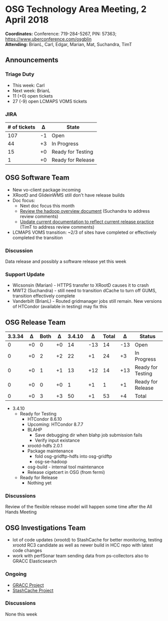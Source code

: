 # OSG Technology Area Meeting,  2 April 2018

**Coordinates:** Conference: 719-284-5267, PIN: 57363; <https://www.uberconference.com/osgblin>  
**Attending:** BrianL, Carl, Edgar, Marian, Mat, Suchandra, TimT


## Announcements


### Triage Duty

-   This week: Carl
-   Next week: BrianL
-   11 (+0) open tickets
-   27 (-9) open LCMAPS VOMS tickets


### JIRA

| # of tickets | &Delta; | State             |
|------------ |------- |----------------- |
| 107          | -1      | Open              |
| 44           | +3      | In Progress       |
| 15           | +0      | Ready for Testing |
| 1            | +0      | Ready for Release |


## OSG Software Team

-   New vo-client package incoming
-   XRootD and GlideinWMS still don't have release builds
-   Doc focus:  
    -   Next doc focus this month
    -   [Review the hadoop overview document](https://github.com/opensciencegrid/docs/pull/325) (Suchandra to address review comments)
    -   [Update current documentation to reflect current release practice](https://github.com/opensciencegrid/technology/pull/443) (TimT to address review comments)
-   LCMAPS VOMS transition: ~2/3 of sites have completed or effectively completed the transition


### Discussion

Data release and possibly a software release yet this week


### Support Update

- Wicsonsin (Marian) - HTTPS transfer to XRootD causes it to crash
- MWT2 (Suchandra) - still need to transition dCache to turn off GUMS, transition effectively complete
- Vanderbilt (BrianL) - Routed gridmanager jobs still remain. New versions of HTCondor (available in testing) may fix this

## OSG Release Team

| 3.3.34 | &Delta; | Both | &Delta; | 3.4.10 | &Delta; | Total | &Delta; | Status            |
|------- |-------- |----- |-------- |------- |-------- |------ |-------- |------------------ |
| 0      | +0      | 0    | +0      | 14     | -13     | 14    | -13     | Open              |
| 0      | +0      | 2    | +2      | 22     | +1      | 24    | +3      | In Progress       |
| 0      | +0      | 1    | +1      | 13     | +12     | 14    | +13     | Ready for Testing |
| 0      | +0      | 0    | +0      | 1      | +1      | 1     | +1      | Ready for Release |
| 0      | +0      | 3    | +3      | 50     | +1      | 53    | +4      | Total             |
-   3.4.10  
    -   Ready for Testing  
        -   HTCondor 8.6.10
        -   Upcoming: HTCondor 8.7.7
        -   BLAHP
            -   Save debugging dir when blahp job submission fails
            -   Verify input existance
        -   xrootd-hdfs 2.0.1
        -   Package maintenance
            -   fold osg-gridftp-hdfs into osg-gridftp
            -   osg-se-hadoop
        -   osg-build - internal tool maintenance
        -   Release cigetcert in OSG (from fermi)
    -   Ready for Release  
        -   Nothing yet


### Discussions

Review of the flexible release model will happen some time after the All Hands Meeting  


## OSG Investigations Team

-   lot of code updates (xrootd) to StashCache for better monitoring, testing xrootd RC3 candidate as well as newer build in HCC repo with latest code changes
-   work with perfSonar team sending data from ps-collectors also to GRACC Elasticsearch


### Ongoing

-   [GRACC Project](https://jira.opensciencegrid.org/projects/GRACC/)
-   [StashCache Project](https://opensciencegrid.github.io/StashCache/)


### Discussions

None this week
